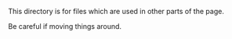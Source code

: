 This directory is for files which are used in other parts of the page.

Be careful if moving things around.
